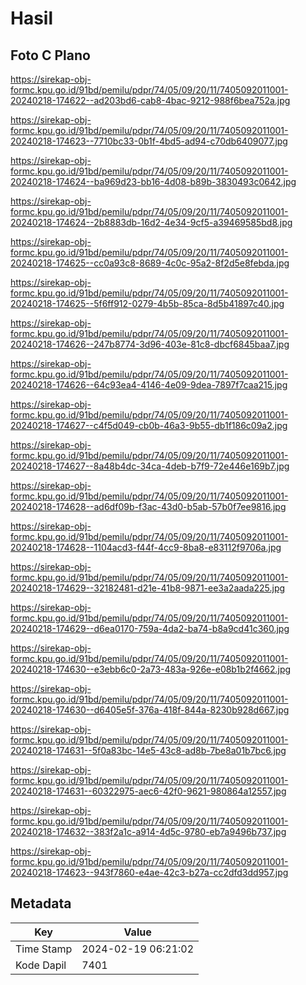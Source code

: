 # Hasil

## Foto C Plano

https://sirekap-obj-formc.kpu.go.id/91bd/pemilu/pdpr/74/05/09/20/11/7405092011001-20240218-174622--ad203bd6-cab8-4bac-9212-988f6bea752a.jpg

https://sirekap-obj-formc.kpu.go.id/91bd/pemilu/pdpr/74/05/09/20/11/7405092011001-20240218-174623--7710bc33-0b1f-4bd5-ad94-c70db6409077.jpg

https://sirekap-obj-formc.kpu.go.id/91bd/pemilu/pdpr/74/05/09/20/11/7405092011001-20240218-174624--ba969d23-bb16-4d08-b89b-3830493c0642.jpg

https://sirekap-obj-formc.kpu.go.id/91bd/pemilu/pdpr/74/05/09/20/11/7405092011001-20240218-174624--2b8883db-16d2-4e34-9cf5-a39469585bd8.jpg

https://sirekap-obj-formc.kpu.go.id/91bd/pemilu/pdpr/74/05/09/20/11/7405092011001-20240218-174625--cc0a93c8-8689-4c0c-95a2-8f2d5e8febda.jpg

https://sirekap-obj-formc.kpu.go.id/91bd/pemilu/pdpr/74/05/09/20/11/7405092011001-20240218-174625--5f6ff912-0279-4b5b-85ca-8d5b41897c40.jpg

https://sirekap-obj-formc.kpu.go.id/91bd/pemilu/pdpr/74/05/09/20/11/7405092011001-20240218-174626--247b8774-3d96-403e-81c8-dbcf6845baa7.jpg

https://sirekap-obj-formc.kpu.go.id/91bd/pemilu/pdpr/74/05/09/20/11/7405092011001-20240218-174626--64c93ea4-4146-4e09-9dea-7897f7caa215.jpg

https://sirekap-obj-formc.kpu.go.id/91bd/pemilu/pdpr/74/05/09/20/11/7405092011001-20240218-174627--c4f5d049-cb0b-46a3-9b55-db1f186c09a2.jpg

https://sirekap-obj-formc.kpu.go.id/91bd/pemilu/pdpr/74/05/09/20/11/7405092011001-20240218-174627--8a48b4dc-34ca-4deb-b7f9-72e446e169b7.jpg

https://sirekap-obj-formc.kpu.go.id/91bd/pemilu/pdpr/74/05/09/20/11/7405092011001-20240218-174628--ad6df09b-f3ac-43d0-b5ab-57b0f7ee9816.jpg

https://sirekap-obj-formc.kpu.go.id/91bd/pemilu/pdpr/74/05/09/20/11/7405092011001-20240218-174628--1104acd3-f44f-4cc9-8ba8-e83112f9706a.jpg

https://sirekap-obj-formc.kpu.go.id/91bd/pemilu/pdpr/74/05/09/20/11/7405092011001-20240218-174629--32182481-d21e-41b8-9871-ee3a2aada225.jpg

https://sirekap-obj-formc.kpu.go.id/91bd/pemilu/pdpr/74/05/09/20/11/7405092011001-20240218-174629--d6ea0170-759a-4da2-ba74-b8a9cd41c360.jpg

https://sirekap-obj-formc.kpu.go.id/91bd/pemilu/pdpr/74/05/09/20/11/7405092011001-20240218-174630--e3ebb6c0-2a73-483a-926e-e08b1b2f4662.jpg

https://sirekap-obj-formc.kpu.go.id/91bd/pemilu/pdpr/74/05/09/20/11/7405092011001-20240218-174630--d6405e5f-376a-418f-844a-8230b928d667.jpg

https://sirekap-obj-formc.kpu.go.id/91bd/pemilu/pdpr/74/05/09/20/11/7405092011001-20240218-174631--5f0a83bc-14e5-43c8-ad8b-7be8a01b7bc6.jpg

https://sirekap-obj-formc.kpu.go.id/91bd/pemilu/pdpr/74/05/09/20/11/7405092011001-20240218-174631--60322975-aec6-42f0-9621-980864a12557.jpg

https://sirekap-obj-formc.kpu.go.id/91bd/pemilu/pdpr/74/05/09/20/11/7405092011001-20240218-174632--383f2a1c-a914-4d5c-9780-eb7a9496b737.jpg

https://sirekap-obj-formc.kpu.go.id/91bd/pemilu/pdpr/74/05/09/20/11/7405092011001-20240218-174623--943f7860-e4ae-42c3-b27a-cc2dfd3dd957.jpg


## Metadata

| Key        | Value               |
| ---------- | ------------------- |
| Time Stamp | 2024-02-19 06:21:02 |
| Kode Dapil | 7401                |



